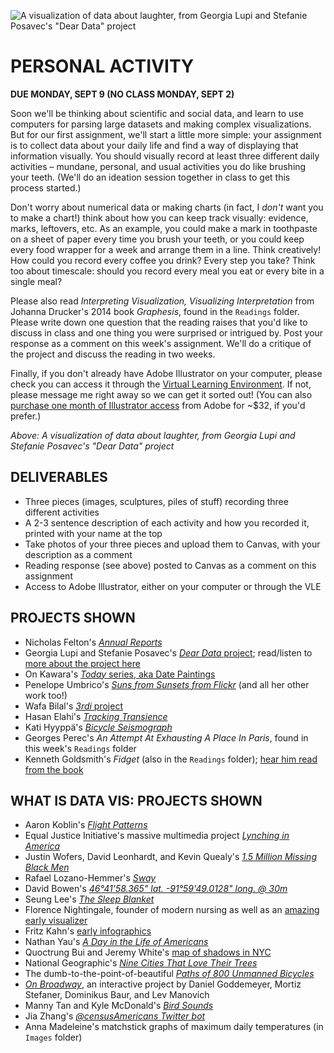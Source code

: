 ![A visualization of data about laughter, from Georgia Lupi and Stefanie Posavec's "Dear Data" project](https://raw.githubusercontent.com/jeffThompson/DataVisualization/master/Images/Week01-EverydayData/DearData_Composite.jpg)

# PERSONAL ACTIVITY

**DUE MONDAY, SEPT 9 (NO CLASS MONDAY, SEPT 2)**  

Soon we'll be thinking about scientific and social data, and learn to use computers for parsing large datasets and making complex visualizations. But for our first assignment, we'll start a little more simple: your assignment is to collect data about your daily life and find a way of displaying that information visually. You should visually record at least three different daily activities – mundane, personal, and usual activities you do like brushing your teeth. (We'll do an ideation session together in class to get this process started.)

Don't worry about numerical data or making charts (in fact, I *don't* want you to make a chart!) think about how you can keep track visually: evidence, marks, leftovers, etc. As an example, you could make a mark in toothpaste on a sheet of paper every time you brush your teeth, or you could keep every food wrapper for a week and arrange them in a line. Think creatively! How could you record every coffee you drink? Every step you take? Think too about timescale: should you record every meal you eat or every bite in a single meal?

Please also read *Interpreting Visualization, Visualizing Interpretation* from Johanna Drucker's 2014 book *Graphesis*, found in the `Readings` folder. Please write down one question that the reading raises that you'd like to discuss in class and one thing you were surprised or intrigued by. Post your response as a comment on this week's assignment. We'll do a critique of the project and discuss the reading in two weeks.

Finally, if you don't already have Adobe Illustrator on your computer, please check you can access it through the [Virtual Learning Environment](http://www.stevens.edu/vle). If not, please message me right away so we can get it sorted out! (You can also [purchase one month of Illustrator access](https://www.adobe.com/creativecloud/plans.html) from Adobe for \~$32, if you'd prefer.)

*Above: A visualization of data about laughter, from Georgia Lupi and Stefanie Posavec's "Dear Data" project*


## DELIVERABLES

* Three pieces (images, sculptures, piles of stuff) recording three different activities  
* A 2-3 sentence description of each activity and how you recorded it, printed with your name at the top  
* Take photos of your three pieces and upload them to Canvas, with your description as a comment  
* Reading response (see above) posted to Canvas as a comment on this assignment  
* Access to Adobe Illustrator, either on your computer or through the VLE  


## PROJECTS SHOWN  

* Nicholas Felton's [*Annual Reports*](http://feltron.com/index.html)  
* Georgia Lupi and Stefanie Posavec's [*Dear Data* project](http://www.dear-data.com/all/); read/listen to [more about the project here](http://www.dear-data.com/theproject/)  
* On Kawara's [*Today* series, aka Date Paintings](https://www.guggenheim.org/arts-curriculum/topic/paintings-today-seriesdate-paintings)  
* Penelope Umbrico's [*Suns from Sunsets from Flickr*](http://www.penelopeumbrico.net/index.php/project/suns/) (and all her other work too!)  
* Wafa Bilal's [*3rdi* project](http://wafaabilal.com/thirdi)
* Hasan Elahi's [*Tracking Transience*](http://elahi.umd.edu/track/)  
* Kati Hyyppä's [*Bicycle Seismograph*](http://katihyyppa.com/bicycle-seismographs)  
* Georges Perec's *An Attempt At Exhausting A Place In Paris*, found in this week's `Readings` folder  
* Kenneth Goldsmith's *Fidget* (also in the `Readings` folder); [hear him read from the book](http://www.writing.upenn.edu/pennsound/x/Goldsmith-Fidget.html)  


## WHAT IS DATA VIS: PROJECTS SHOWN  

* Aaron Koblin's [*Flight Patterns*](http://www.aaronkoblin.com/work/flightpatterns/)  
* Equal Justice Initiative's massive multimedia project [*Lynching in America*](https://lynchinginamerica.eji.org/explore)  
* Justin Wofers, David Leonhardt, and Kevin Quealy's [*1.5 Million Missing Black Men*](https://www.nytimes.com/interactive/2015/04/20/upshot/missing-black-men.html)  
* Rafael Lozano-Hemmer's [*Sway*](http://www.lozano-hemmer.com/sway.php)  
* David Bowen's [*46°41'58.365" lat. -91°59'49.0128" long. @ 30m*](https://www.dwbowen.com/464158365-lat-9159490128-long-30m)  
* Seung Lee's [*The Sleep Blanket*](https://twitter.com/lagomorpho/status/1149754592579600384?s=11)  
* Florence Nightingale, founder of modern nursing as well as an [amazing early visualizer](www.openculture.com/2016/03/florence-nightingale-created-revolutionary-visualizations-of-statistics-that-saved-lives-1855.html)  
* Fritz Kahn's [early infographics](https://www.brainpickings.org/2013/11/20/fritz-kahn-taschen/)  
* Nathan Yau's [*A Day in the Life of Americans*](https://flowingdata.com/2015/12/15/a-day-in-the-life-of-americans/)  
* Quoctrung Bui and Jeremy White's [map of shadows in NYC](https://www.nytimes.com/interactive/2016/12/21/upshot/Mapping-the-Shadows-of-New-York-City.html?_r=5)  
* National Geographic's [*Nine Cities That Love Their Trees*](https://www.nationalgeographic.com/news-features/urban-tree-canopy/)  
* The dumb-to-the-point-of-beautiful [*Paths of 800 Unmanned Bicycles*](https://www.reddit.com/r/dataisbeautiful/comments/7s8hck/paths_of_800_unmanned_bicycles_being_pushed_until/)  
* [*On Broadway*](http://www.on-broadway.nyc/), an interactive project by Daniel Goddemeyer, Mortiz Stefaner, Dominikus Baur, and Lev Manovich  
* Manny Tan and Kyle McDonald's [*Bird Sounds*](https://experiments.withgoogle.com/ai/bird-sounds)  
* Jia Zhang's [*@censusAmericans Twitter bot*](https://twitter.com/censusAmericans)  
* Anna Madeleine's matchstick graphs of maximum daily temperatures (in `Images` folder)  

